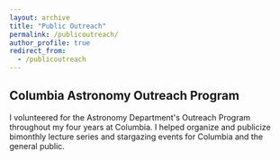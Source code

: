 ```yaml
---
layout: archive
title: "Public Outreach"
permalink: /publicoutreach/
author_profile: true
redirect_from:
  - /publicoutreach
---
```


## Columbia Astronomy Outreach Program  

I volunteered for the Astronomy Department's Outreach Program throughout my four years at Columbia. I helped organize and publicize bimonthly lecture series and stargazing events for Columbia and the general public.
